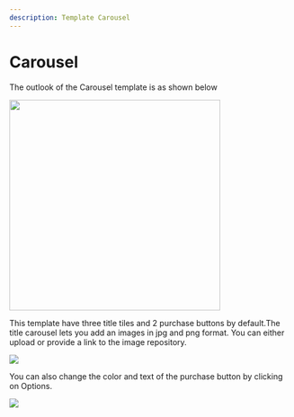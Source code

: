 ```yaml
---
description: Template Carousel
---
```


# Carousel

The outlook of the Carousel template is as shown below

<div align="left">

<img src="https://files.gitbook.com/v0/b/gitbook-x-prod.appspot.com/o/spaces%2FGgUdOzhqa07uh7nB2iZA%2Fuploads%2FtaQgUOp2OJqJb6jlV8ol%2Fimage.png?alt=media&#x26;token=b0b4d88b-a7f8-423f-8e24-f672b27699f4" alt="" width="375">

</div>

This template have three title tiles and 2 purchase buttons by default.The title carousel lets you add an images in jpg and png format. You can either upload or provide a link to the image repository.

![](https://files.gitbook.com/v0/b/gitbook-x-prod.appspot.com/o/spaces%2FGgUdOzhqa07uh7nB2iZA%2Fuploads%2Fl9nQXGCrOVzPz856KTVW%2Fimage.png?alt=media\&token=48d49221-3310-46f6-a629-c65391bfcb26)

You can also change the color and text of the purchase button by clicking on Options.

![](https://files.gitbook.com/v0/b/gitbook-x-prod.appspot.com/o/spaces%2FGgUdOzhqa07uh7nB2iZA%2Fuploads%2Fuc87P1JJkDvj9JogQR2e%2Fimage.png?alt=media\&token=f5e54a13-dc6f-45b9-a987-a476b33a888c)
